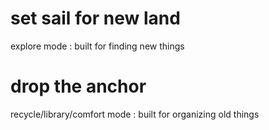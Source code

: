 # set sail for new land
explore mode : built for finding new things


# drop the anchor
recycle/library/comfort mode : built for organizing old things


